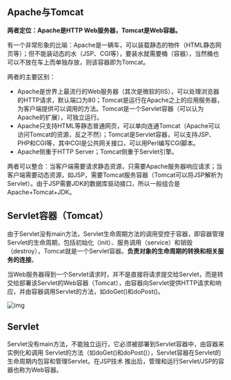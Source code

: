 ## Apache与Tomcat

**两者定位：Apache是HTTP Web服务器，Tomcat是Web容器。**

有一个非常形象的比喻：Apache是一辆车，可以装载静态的物件（HTML静态网页等）；但不能装动态的水（JSP、CGI等），要装水就需要桶（容器），当然桶也可以不放在车上而单独存放，则该容器即为Tomcat。

两者的主要区别：

- Apache是世界上最流行的Web服务器（其次是微软的IIS），可以处理浏览器的HTTP请求，默认端口为80；Tomcat是运行在Apache之上的应用服务器，为客户端提供可以调用的方法。Tomcat是一个Servlet容器（可以认为Apache的扩展），可独立运行。
- Apache只支持HTML等静态普通网页，可以单向连通Tomcat（Apache可以访问Tomcat的资源，反之不然）；Tomcat是Servlet容器，可以支持JSP、PHP和CGI等，其中CGI是公共网关接口，可以用Perl编写CGI脚本。
- Apache侧重于HTTP Server；Tomcat侧重于Servlet引擎。

两者可以整合：当客户端需要请求静态资源，只需要Apache服务器响应请求；当客户端需要动态资源，如JSP，需要Tomcat服务容器（Tomcat可以将JSP解析为Servlet）。由于JSP需要JDK的数据库驱动接口，所以一般组合是Apache+Tomcat+JDK。



## Servlet容器（Tomcat）

由于Servlet没有main方法，Servlet生命周期方法的调用受控于容器，即容器管理Servlet的生命周期，包括初始化（init）、服务调用（service）和销毁（destroy），Tomcat就是一个Servlet容器。**负责对象的生命周期的转换和相关服务的连接**。

当Web服务器得到一个Servlet请求时，并不是直接将请求提交给Servlet，而是转交给部署该Servlet的Web容器（Tomcat），由容器向Servlet提供HTTP请求和响应，并由容器调用Servlet的方法，如doGet()和doPost()。

![img](https://yliang.oss-cn-shanghai.aliyuncs.com/img/programming/1012728-20170618230610040-1206805475.png)

## Servlet

Servlet没有main方法，不能独立运行，它必须被部署到Servlet容器中，由容器来实例化和调用 Servlet的方法（如doGet()和doPost()），Servlet容器在Servlet的生命周期内包容和管理Servlet。在JSP技术 推出后，管理和运行Servlet/JSP的容器也称为Web容器。